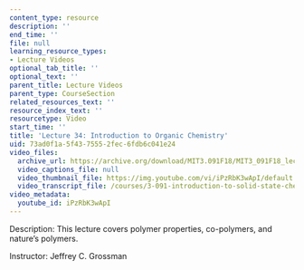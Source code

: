 ```yaml
---
content_type: resource
description: ''
end_time: ''
file: null
learning_resource_types:
- Lecture Videos
optional_tab_title: ''
optional_text: ''
parent_title: Lecture Videos
parent_type: CourseSection
related_resources_text: ''
resource_index_text: ''
resourcetype: Video
start_time: ''
title: 'Lecture 34: Introduction to Organic Chemistry'
uid: 73ad0f1a-5f43-7555-2fec-6fdb6c041e24
video_files:
  archive_url: https://archive.org/download/MIT3.091F18/MIT3_091F18_lec34_300k.mp4
  video_captions_file: null
  video_thumbnail_file: https://img.youtube.com/vi/iPzRbK3wApI/default.jpg
  video_transcript_file: /courses/3-091-introduction-to-solid-state-chemistry-fall-2018/91bf3bbd2ce2d7bfeecde5acadf1c9f9_iPzRbK3wApI.pdf
video_metadata:
  youtube_id: iPzRbK3wApI
---
```


Description: This lecture covers polymer properties, co-polymers, and nature’s polymers.

Instructor: Jeffrey C. Grossman